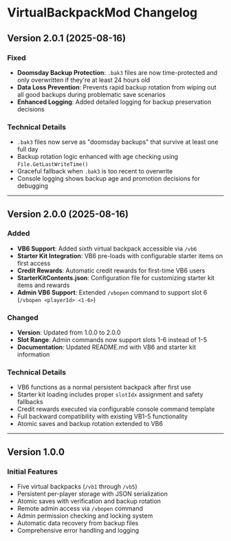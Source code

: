 # VirtualBackpackMod Changelog

## Version 2.0.1 (2025-08-16)

### Fixed
- **Doomsday Backup Protection**: `.bak3` files are now time-protected and only overwritten if they're at least 24 hours old
- **Data Loss Prevention**: Prevents rapid backup rotation from wiping out all good backups during problematic save scenarios
- **Enhanced Logging**: Added detailed logging for backup preservation decisions

### Technical Details
- `.bak3` files now serve as "doomsday backups" that survive at least one full day
- Backup rotation logic enhanced with age checking using `File.GetLastWriteTime()`
- Graceful fallback when `.bak3` is too recent to overwrite
- Console logging shows backup age and promotion decisions for debugging

---

## Version 2.0.0 (2025-08-16)

### Added
- **VB6 Support**: Added sixth virtual backpack accessible via `/vb6`
- **Starter Kit Integration**: VB6 pre-loads with configurable starter items on first access
- **Credit Rewards**: Automatic credit rewards for first-time VB6 users
- **StarterKitContents.json**: Configuration file for customizing starter kit items and rewards
- **Admin VB6 Support**: Extended `/vbopen` command to support slot 6 (`/vbopen <playerId> <1-6>`)

### Changed
- **Version**: Updated from 1.0.0 to 2.0.0
- **Slot Range**: Admin commands now support slots 1-6 instead of 1-5
- **Documentation**: Updated README.md with VB6 and starter kit information

### Technical Details
- VB6 functions as a normal persistent backpack after first use
- Starter kit loading includes proper `slotIdx` assignment and safety fallbacks
- Credit rewards executed via configurable console command template
- Full backward compatibility with existing VB1-5 functionality
- Atomic saves and backup rotation extended to VB6

---

## Version 1.0.0

### Initial Features
- Five virtual backpacks (`/vb1` through `/vb5`)
- Persistent per-player storage with JSON serialization
- Atomic saves with verification and backup rotation
- Remote admin access via `/vbopen` command
- Admin permission checking and locking system
- Automatic data recovery from backup files
- Comprehensive error handling and logging